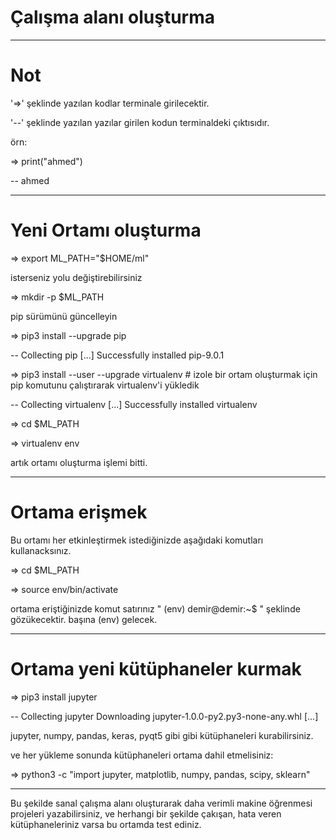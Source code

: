 # Çalışma alanı oluşturma

------------------------------

# Not

'=>' şeklinde yazılan kodlar terminale girilecektir.

'--' şeklinde yazılan yazılar girilen kodun terminaldeki çıktısıdır.

örn:

=> print("ahmed")

-- ahmed

------------------------------

# Yeni Ortamı oluşturma

=> export ML_PATH="$HOME/ml"

isterseniz yolu değiştirebilirsiniz

=> mkdir -p $ML_PATH

pip sürümünü güncelleyin

=> pip3 install --upgrade pip

-- Collecting pip
[...]
Successfully installed pip-9.0.1

=> pip3 install --user --upgrade virtualenv  # izole bir ortam oluşturmak için pip komutunu çalıştırarak virtualenv'i yükledik

-- Collecting virtualenv
[...]
Successfully installed virtualenv

=> cd $ML_PATH

=> virtualenv env

artık ortamı oluşturma işlemi bitti.

------------------------------

# Ortama erişmek

Bu ortamı her etkinleştirmek istediğinizde aşağıdaki komutları kullanacksınız.

=> cd $ML_PATH

=> source env/bin/activate

ortama eriştiğinizde komut satırınız " (env) demir@demir:~$  " şeklinde gözükecektir. başına (env) gelecek.

------------------------------

# Ortama yeni kütüphaneler kurmak

=> pip3 install jupyter

-- Collecting jupyter
Downloading jupyter-1.0.0-py2.py3-none-any.whl
[...]

jupyter, numpy, pandas, keras, pyqt5 gibi gibi kütüphaneleri kurabilirsiniz.

ve her yükleme sonunda kütüphaneleri ortama dahil etmelisiniz:

=> python3 -c "import jupyter, matplotlib, numpy, pandas, scipy, sklearn"

------------------------------

Bu şekilde sanal çalışma alanı oluşturarak daha verimli makine öğrenmesi projeleri yazabilirsiniz,
ve herhangi bir şekilde çakışan, hata veren kütüphaneleriniz varsa bu ortamda test ediniz.
